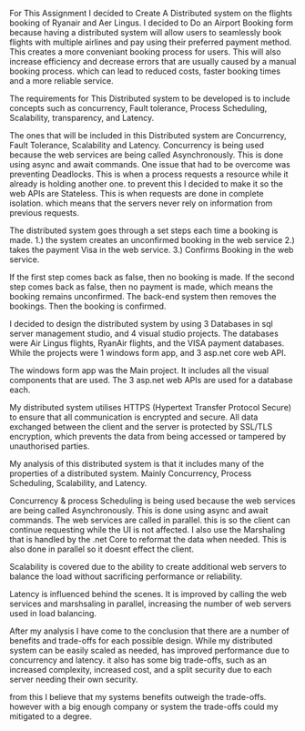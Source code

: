 For This Assignment I decided to Create A Distributed system on the flights booking of Ryanair and Aer Lingus. I decided to Do an Airport Booking form because having
a distributed system will allow users to seamlessly book flights with multiple airlines and pay using their preferred payment method. This creates a more conveniant
booking process for users.
This will also increase efficiency and decrease errors that are usually caused by a manual booking process. which can lead to reduced costs, faster booking times and a more reliable service.

The requirements for This Distributed system to be developed is to include concepts such as concurrency, Fault tolerance, Process Scheduling, Scalability, transparency, and Latency.

The ones that will be included in this Distributed system are Concurrency, Fault Tolerance, Scalability and Latency.
Concurrency is being used because the web services are being called Asynchronously. This is done using async and await commands.
One issue that had to be overcome was preventing Deadlocks. This is when a process requests a resource while it already is holding another one.
to prevent this I decided to make it so the web APIs are Stateless. This is when requests are done in complete isolation. which means that the servers never rely on information from previous requests.

The distributed system goes through a set steps each time a booking is made.
1.) the system creates an unconfirmed booking in the web service
2.) takes the payment Visa in the web service.
3.) Confirms Booking in the web service.

If the first step comes back as false, then no booking is made.
If the second step comes back as false, then no payment is made, which means the booking remains unconfirmed. The back-end system then removes the bookings.
Then the booking is confirmed.



I decided to design the distributed system by using 3 Databases in sql server management studio, and 4 visual studio projects. 
The databases were Air Lingus flights, RyanAir flights, and the VISA payment databases. While the projects were 1 windows form app, and 3 asp.net core web API.

The windows form app was the Main project. It includes all the visual components that are used.
The 3 asp.net web APIs are used for a database each. 

My distributed system utilises HTTPS (Hypertext Transfer Protocol Secure) to ensure that all communication is encrypted and secure. 
All data exchanged between the client and the server is protected by SSL/TLS encryption, which prevents the data from being accessed or tampered by unauthorised parties.   

My analysis of this distributed system is that it includes many of the properties of a distributed system. Mainly Concurrency, Process Scheduling, Scalability, and Latency.

Concurrency & process Scheduling is being used because the web services are being called Asynchronously. This is done using async and await commands.
The web services are called in parallel. this is so the client can continue requesting while the UI is not affected.
I also use the Marshaling that is handled by the .net Core to reformat the data when needed. This is also done in parallel so it doesnt effect the client.

Scalability is covered due to the ability to create additional web servers to balance the load without sacrificing performance or reliability.

Latency is influenced behind the scenes. It is improved by calling the web services and marshsaling in parallel, increasing the number of web servers used in load balancing.

After my analysis I have come to the conclusion that there are a number of benefits and trade-offs for each possible design. 
While my distributed system can be easily scaled as needed, has improved performance due to concurrency and latency. it also has some big trade-offs, such as
an increased complexity, increased cost, and a split security due to each server needing their own security.

from this I believe that my systems benefits outweigh the trade-offs. however with a big enough company or system the trade-offs could my mitigated to a degree.

